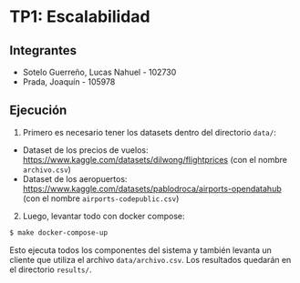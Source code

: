 # TP1: Escalabilidad

## Integrantes

- Sotelo Guerreño, Lucas Nahuel - 102730
- Prada, Joaquín - 105978

## Ejecución

1. Primero es necesario tener los datasets dentro del directorio `data/`:

- Dataset de los precios de vuelos: https://www.kaggle.com/datasets/dilwong/flightprices (con el nombre `archivo.csv`)
- Dataset de los aeropuertos: https://www.kaggle.com/datasets/pablodroca/airports-opendatahub (con el nombre `airports-codepublic.csv`)

2. Luego, levantar todo con docker compose:

```bash
$ make docker-compose-up
```

Esto ejecuta todos los componentes del sistema y también levanta un cliente que utiliza el archivo `data/archivo.csv`. Los resultados quedarán en el directorio `results/`.
